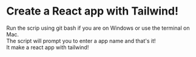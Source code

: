 # Create a React app with Tailwind!

Run the scrip using git bash if you are on Windows or use the terminal on Mac.<br>
The script will prompt you to enter a app name and that's it!<br>
It make a react app with tailwind!<br>
